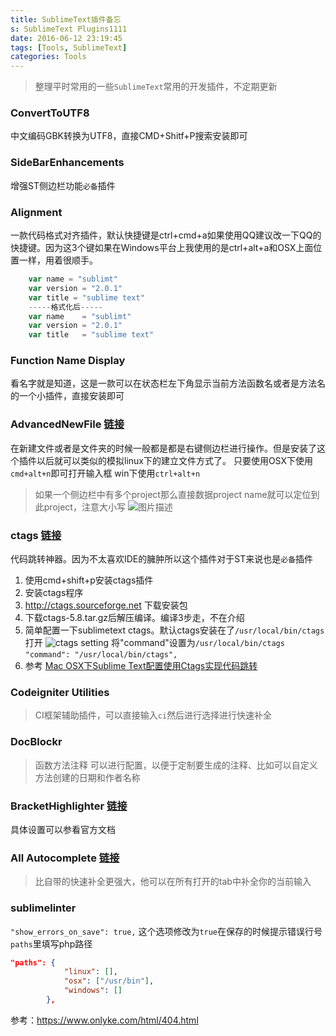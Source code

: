 ```yaml
---
title: SublimeText插件备忘
s: SublimeText Plugins1111
date: 2016-06-12 23:19:45
tags: [Tools, SublimeText]
categories: Tools
---
```

> 整理平时常用的一些`SublimeText`常用的开发插件，不定期更新

### ConvertToUTF8
中文编码GBK转换为UTF8，直接CMD+Shitf+P搜索安装即可

<!-- more -->

### SideBarEnhancements
增强ST侧边栏功能`必备`插件

### Alignment
一款代码格式对齐插件，默认快捷键是ctrl+cmd+a如果使用QQ建议改一下QQ的快捷键。因为这3个键如果在Windows平台上我使用的是ctrl+alt+a和OSX上面位置一样，用着很顺手。
```php
    var name = "sublimt"
    var version = "2.0.1"
    var title = "sublime text"
    -----格式化后-----
    var name    = "sublimt"
    var version = "2.0.1"
    var title   = "sublime text"
```

### Function Name Display
看名字就是知道，这是一款可以在状态栏左下角显示当前方法函数名或者是方法名的一个小插件，直接安装即可

### AdvancedNewFile [链接](https://github.com/skuroda/Sublime-AdvancedNewFile)
在新建文件或者是文件夹的时候一般都是都是右键侧边栏进行操作。但是安装了这个插件以后就可以类似的模拟linux下的建立文件方式了。
只要使用OSX下使用`cmd+alt+n`即可打开输入框 win下使用`ctrl+alt+n`
> 如果一个侧边栏中有多个project那么直接数据project name就可以定位到此project，注意大小写
> ![图片描述][1]

### ctags [链接]()
代码跳转神器。因为不太喜欢IDE的臃肿所以这个插件对于ST来说也是`必备`插件
1. 使用cmd+shift+p安装ctags插件
2. 安装ctags程序
  1. http://ctags.sourceforge.net 下载安装包
  2. 下载ctags-5.8.tar.gz后解压编译。编译3步走，不在介绍
3. 简单配置一下sublimetext ctags。默认ctags安装在了`/usr/local/bin/ctags` 打开
    ![ctags setting](https://i.niupic.com/images/2016/06/05/ovKaUS.png)
    将"command"设置为`/usr/local/bin/ctags` `"command": "/usr/local/bin/ctags",`
4. 参考 [Mac OSX下Sublime Text配置使用Ctags实现代码跳转](http://www.smslit.top/develop/2015/11/14/macSTctags-Develop.html)

### Codeigniter Utilities
> CI框架辅助插件，可以直接输入`ci`然后进行选择进行快速补全

### DocBlockr
> 函数方法注释
可以进行配置，以便于定制要生成的注释、比如可以自定义方法创建的日期和作者名称

### Bracket​Highlighter [链接](https://github.com/facelessuser/BracketHighlighter)

具体设置可以参看官方文档


### All Autocomplete [链接](https://github.com/alienhard/SublimeAllAutocomplete)
> 比自带的快速补全更强大，他可以在所有打开的tab中补全你的当前输入

###  sublimelinter

`"show_errors_on_save": true,` 这个选项修改为`true`在保存的时候提示错误行号
`paths`里填写php路径
```json
"paths": {
            "linux": [],
            "osx": ["/usr/bin"],
            "windows": []
        },
```

参考：https://www.onlyke.com/html/404.html













  [1]: /img/bVxQ88